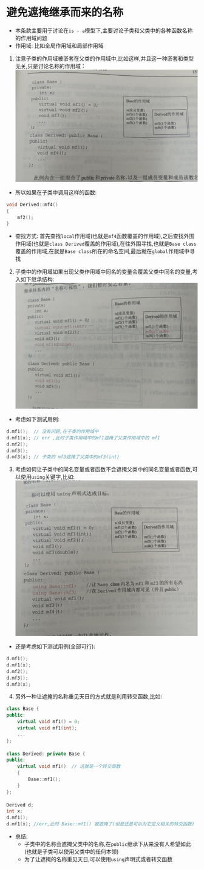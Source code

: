 # 避免遮掩继承而来的名称
- 本条款主要用于讨论在`is - a`模型下,主要讨论子类和父类中的各种函数名称的作用域问题
- 作用域: 比如全局作用域和局部作用域
1. 注意子类的作用域被嵌套在父类的作用域中,比如这样,并且这一种嵌套和类型无关,只是讨论名称的作用域：
![alt text](../img/IMG_20240908_163929_edit_120206859925471.jpg)
- 所以如果在子类中调用这样的函数:
```cpp
void Derived::mf4()
{
    mf2();
}
```
- 查找方式: 首先查找`local`作用域(也就是`mf4`函数覆盖的作用域),之后查找外围作用域(也就是`class Derived`覆盖的作用域),在往外围寻找,也就是`Base class`覆盖的作用域,在就是`Base class`所在的命名空间,最后就在`global`作用域中寻找
2. 子类中的作用域如果出现父类作用域中同名的变量会覆盖父类中同名的变量,考入如下继承结构:
![alt text](../img/IMG_20240908_163935_edit_120185169414393.jpg)
- 考虑如下测试用例:
```cpp
d.mf1();  // 没有问题,在子类的作用域中
d.mf1(x); // err ,此时子类作用域中的mf1遮掩了父类作用域中的 mf1
d.mf2();
d.mf3();
d.mf3(x); // 子类的 mf3遮掩了父类中的mf3(int)
```
3. 考虑如何让子类中的同名变量或者函数不会遮掩父类中的同名变量或者函数,可以使用`using`关键字,比如:
![alt text](../img/IMG_20240908_163939_edit_120174826545777.jpg)
- 还是考虑如下测试用例(全部可行):
```cpp
d.mf1();  
d.mf1(x); 
d.mf2();
d.mf3();
d.mf3(x);
```
4. 另外一种让遮掩的名称重见天日的方式就是利用转交函数,比如:
```cpp
class Base {
public:
    virtual void mf1() = 0;
    virtual void mf1(int);
    ...
};

class Derived: private Base {
public:
    virtual void mf1()  // 这就是一个转交函数
    {
        Base::mf1();
    }
};

Derived d;
int x;
d.mf1();
d.mf1(x); //err,此时 Base::mf1() 被遮掩了(但是还是可以为它定义相关的转交函数)
```
- 总结:
  - 子类中的名称会遮掩父类中的名称,在`public`继承下从来没有人希望如此(也就是子类可以使用父类中的任何本领)
  - 为了让遮掩的名称重见天日,可以使用`using`声明式或者转交函数